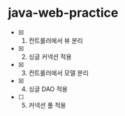 # java-web-practice
- [x] 01. 컨트롤러에서 뷰 분리
- [x] 02. 싱글 커넥션 적용
- [x] 03. 컨트롤러에서 모델 분리
- [x] 04. 싱글 DAO 적용
- [ ] 05. 커넥션 풀 적용
